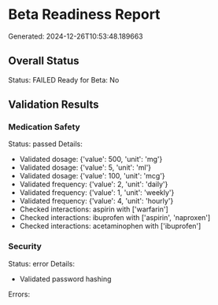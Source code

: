 # Beta Readiness Report
Generated: 2024-12-26T10:53:48.189663

## Overall Status
Status: FAILED
Ready for Beta: No

## Validation Results

### Medication Safety
Status: passed
Details:
- Validated dosage: {'value': 500, 'unit': 'mg'}
- Validated dosage: {'value': 5, 'unit': 'ml'}
- Validated dosage: {'value': 100, 'unit': 'mcg'}
- Validated frequency: {'value': 2, 'unit': 'daily'}
- Validated frequency: {'value': 1, 'unit': 'weekly'}
- Validated frequency: {'value': 4, 'unit': 'hourly'}
- Checked interactions: aspirin with ['warfarin']
- Checked interactions: ibuprofen with ['aspirin', 'naproxen']
- Checked interactions: acetaminophen with ['ibuprofen']

### Security
Status: error
Details:
- Validated password hashing

Errors:
